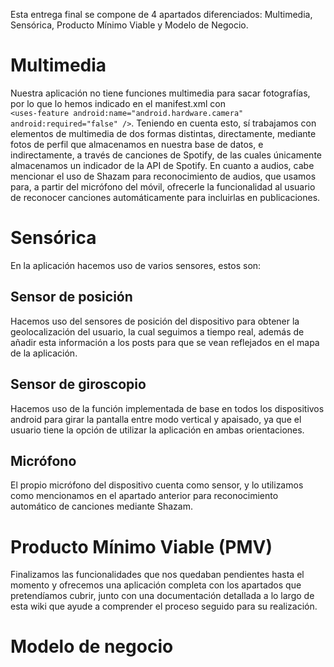 Esta entrega final se compone de 4 apartados diferenciados: Multimedia, Sensórica, Producto Mínimo Viable y Modelo de Negocio.

# Multimedia

Nuestra aplicación no tiene funciones multimedia para sacar fotografías, por lo que lo hemos indicado en el manifest.xml con  
`<uses-feature android:name="android.hardware.camera"`
        `android:required="false" />`.
Teniendo en cuenta esto, sí trabajamos con elementos de multimedia de dos formas distintas, directamente, mediante fotos de perfil que almacenamos en nuestra base de datos, e indirectamente, a través de canciones de Spotify, de las cuales únicamente almacenamos un indicador de la API de Spotify.
En cuanto a audios, cabe mencionar el uso de Shazam para reconocimiento de audios, que usamos para, a partir del micrófono del móvil, ofrecerle la funcionalidad al usuario de reconocer canciones automáticamente para incluirlas en publicaciones.

# Sensórica
En la aplicación hacemos uso de varios sensores, estos son:
## Sensor de posición
Hacemos uso del sensores de posición del dispositivo para obtener la geolocalización del usuario, la cual seguimos a tiempo real, además de añadir esta información a los posts para que se vean reflejados en el mapa de la aplicación.
## Sensor de giroscopio
Hacemos uso de la función implementada de base en todos los dispositivos android para girar la pantalla entre modo vertical y apaisado, ya que el usuario tiene la opción de utilizar la aplicación en ambas orientaciones.
## Micrófono
El propio micrófono del dispositivo cuenta como sensor, y lo utilizamos como mencionamos en el apartado anterior para reconocimiento automático de canciones mediante Shazam.
# Producto Mínimo Viable (PMV)

Finalizamos las funcionalidades que nos quedaban pendientes hasta el momento y ofrecemos una aplicación completa con los apartados que pretendíamos cubrir, junto con una documentación detallada a lo largo de esta wiki que ayude a comprender el proceso seguido para su realización.

# Modelo de negocio